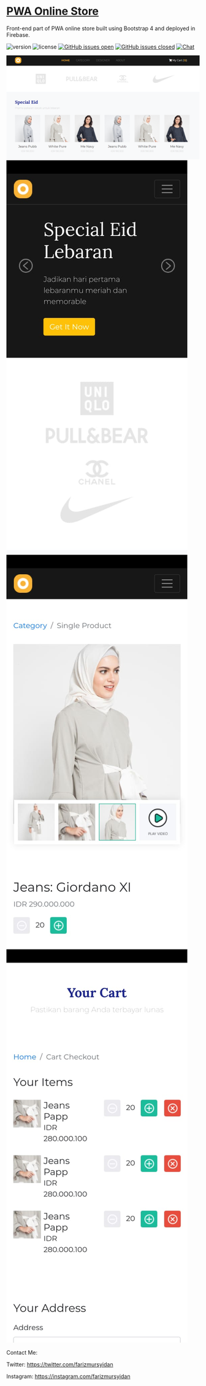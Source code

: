 # [PWA Online Store](https://fariz-s-shop.web.app/)

Front-end part of PWA online store built using Bootstrap 4 and deployed in Firebase.

![version](https://img.shields.io/badge/version-1.1.0-blue.svg) ![license](https://img.shields.io/badge/license-MIT-blue.svg) [![GitHub issues open](https://img.shields.io/github/issues/creativetimofficial/black-dashboard-react.svg?maxAge=2592000)]() [![GitHub issues closed](https://img.shields.io/github/issues-closed-raw/creativetimofficial/black-dashboard-react.svg?maxAge=2592000)]()  [![Chat](https://img.shields.io/badge/chat-on%20discord-7289da.svg)](https://discord.gg/E4aHAQy)

![Web](./github-assets/web.PNG)
![Mobile 1](./github-assets/mobile-1.jpeg)
![Mobile 2](./github-assets/mobile-2.jpeg)
![Mobile 3](./github-assets/mobile-3.jpeg)

Contact Me:

Twitter: <https://twitter.com/farizmursyidan>

Instagram: <https://instagram.com/farizmursyidan>